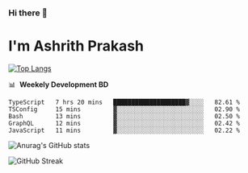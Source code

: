 ### Hi there 👋
# I'm Ashrith Prakash

[![Top Langs](https://github-readme-stats.vercel.app/api/top-langs/?username=xxcheckmatexx&count_private=true&include_all_commits=true&show_icons=true&line_height=20&title_color=FFFFFF&icon_color=FFFFFF&text_color=FFFFFF&bg_color=0D1117&langs_count=8)](https://github.com/anuraghazra/github-readme-stats)

📊 &nbsp;**Weekely Development BD**

<!--START_SECTION:waka-->

```text
TypeScript   7 hrs 20 mins   ████████████████████▓░░░░   82.61 %
TSConfig     15 mins         ▓░░░░░░░░░░░░░░░░░░░░░░░░   02.90 %
Bash         13 mins         ▓░░░░░░░░░░░░░░░░░░░░░░░░   02.50 %
GraphQL      12 mins         ▓░░░░░░░░░░░░░░░░░░░░░░░░   02.42 %
JavaScript   11 mins         ▓░░░░░░░░░░░░░░░░░░░░░░░░   02.22 %
```

<!--END_SECTION:waka-->

![Anurag's GitHub stats](https://github-readme-stats.vercel.app/api?username=xxcheckmatexx&count_private=true&show_icons=true&theme=merko)  

![GitHub Streak](http://github-readme-streak-stats.herokuapp.com?user=xxcheckmatexx&theme=merko&hide_border=true&date_format=M%20j%5B%2C%20Y%5D&fire=DD0E0B)
<br/>
